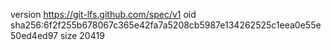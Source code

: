 version https://git-lfs.github.com/spec/v1
oid sha256:6f2f255b678067c365e42fa7a5208cb5987e134262525c1eea0e55e50ed4ed97
size 20419
